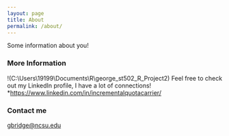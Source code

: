 ```yaml
---
layout: page
title: About
permalink: /about/
---
```


Some information about you!

### More Information
!(C:\Users\19199\Documents\R\george_st502_R_Project2)
Feel free to check out my LinkedIn profile, I have a lot of connections!
*<https://www.linkedin.com/in/incrementalquotacarrier/>

### Contact me

[gbridge@ncsu.edu](mailto:gbridge@ncsu.edu)
